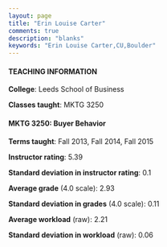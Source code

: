 ```yaml
---
layout: page
title: "Erin Louise Carter" 
comments: true
description: "blanks"
keywords: "Erin Louise Carter,CU,Boulder"
---
```

<head>
<script src="https://ajax.googleapis.com/ajax/libs/jquery/2.1.3/jquery.min.js"></script>
<script src="https://dl.dropboxusercontent.com/s/pc42nxpaw1ea4o9/highcharts.js?dl=0"></script>
<!-- <script src="../assets/js/highcharts.js"></script> -->
<style type="text/css">@font-face {
	font-family: "Bebas Neue";
	src: url(https://www.filehosting.org/file/details/544349/BebasNeue Regular.otf) format("opentype");
	}
	h1.Bebas { 
		font-family: "Bebas Neue", Verdana, Tahoma;
	}
</style>
</head>
	   
#### TEACHING INFORMATION

**College**: Leeds School of Business

**Classes taught**: MKTG 3250

#### MKTG 3250: Buyer Behavior

**Terms taught**: Fall 2013, Fall 2014, Fall 2015

**Instructor rating**: 5.39

**Standard deviation in instructor rating**: 0.1

**Average grade** (4.0 scale): 2.93

**Standard deviation in grades** (4.0 scale): 0.11

**Average workload** (raw): 2.21

**Standard deviation in workload** (raw): 0.06

